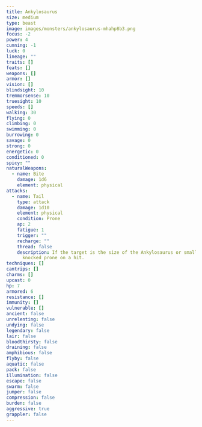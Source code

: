 ```yaml
---
title: Ankylosaurus
size: medium
type: beast
image: images/monsters/ankylosaurus-mhahp8b3.png
focus: -2
power: 4
cunning: -1
luck: 0
lineage: ""
traits: []
feats: []
weapons: []
armor: []
vision: []
blindsight: 10
tremmorsense: 10
truesight: 10
speeds: []
walking: 30
flying: 0
climbing: 0
swimming: 0
burrowing: 0
savage: 0
strong: 0
energetic: 0
conditioned: 0
spicy: ""
naturalWeapons:
  - name: Bite
    damage: 1d6
    element: physical
attacks:
  - name: Tail
    type: attack
    damage: 1d10
    element: physical
    condition: Prone
    ap: 2
    fatigue: 1
    trigger: ""
    recharge: ""
    thread: false
    description: If the target is the size of the Ankylosaurus or smaller, it is
      knocked prone on a hit.
techniques: []
cantrips: []
charms: []
upcast: 0
hp: 7
armored: 6
resistance: []
immunity: []
vulnerable: []
ancient: false
unrelenting: false
undying: false
legendary: false
lair: false
bloodthirsty: false
draining: false
amphibious: false
flyby: false
aquatic: false
pack: false
illumination: false
escape: false
swarm: false
jumper: false
compression: false
burden: false
aggressive: true
grappler: false
---
```


